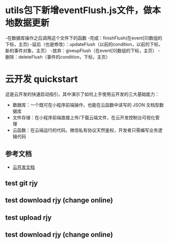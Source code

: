 # utils包下新增eventFlush.js文件，做本地数据更新
  -在数据库操作之后调用这个文件下的函数
  -完成：finishFlush(在event[0]数组的下标，主页)
  -延后（也是修改）：updateFlush（以前的condition，以前的下标，新的事件对象，主页）
  -放弃：giveupFlush（在event[0]数组的下标，主页）
  -删除：deleteFlush（事件的condition，下标，主页）
# 云开发 quickstart

这是云开发的快速启动指引，其中演示了如何上手使用云开发的三大基础能力：

- 数据库：一个既可在小程序前端操作，也能在云函数中读写的 JSON 文档型数据库
- 文件存储：在小程序前端直接上传/下载云端文件，在云开发控制台可视化管理
- 云函数：在云端运行的代码，微信私有协议天然鉴权，开发者只需编写业务逻辑代码

## 参考文档

- [云开发文档](https://developers.weixin.qq.com/miniprogram/dev/wxcloud/basis/getting-started.html)

## test git rjy

## test download rjy (change online)

## test upload rjy

## test download rjy (change online)

